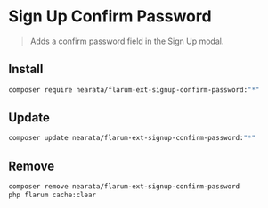 # Sign Up Confirm Password

> Adds a confirm password field in the Sign Up modal.

## Install

```sh
composer require nearata/flarum-ext-signup-confirm-password:"*"
```

## Update

```sh
composer update nearata/flarum-ext-signup-confirm-password:"*"
```

## Remove

```sh
composer remove nearata/flarum-ext-signup-confirm-password
php flarum cache:clear
```

